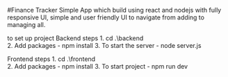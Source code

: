 #Finance Tracker
Simple App which build using react and nodejs with fully responsive UI, simple and user friendly UI to navigate from adding to managing all.

to set up project
Backend
steps
    1. cd .\backend\
    2. Add packages - npm install
    3. To start the server - node server.js

Frontend
steps
    1. cd .\frontend\
    2. Add packages - npm install
    3. To start project - npm run dev